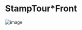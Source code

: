 ﻿# StampTour\*Front
![image](https://github.com/user-attachments/assets/11f6ac3c-223a-4bea-af45-bfba4b737fb3)
